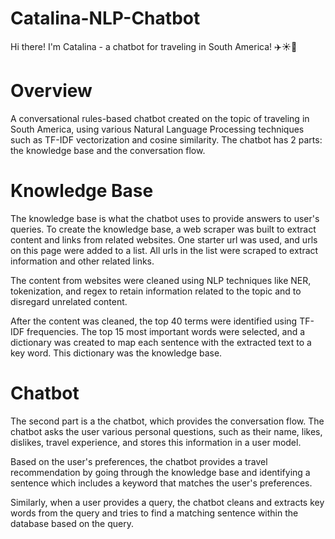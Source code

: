 # Catalina-NLP-Chatbot
Hi there! I'm Catalina - a chatbot for traveling in South America! ✈️☀️💃

# Overview
A conversational rules-based chatbot created on the topic of traveling in South America, using various Natural Language Processing techniques such as TF-IDF vectorization and cosine similarity. The chatbot has 2 parts: the knowledge base and the conversation flow.

# Knowledge Base
The knowledge base is what the chatbot uses to provide answers to user's queries. To create the knowledge base, a web scraper was built to extract content and links from related websites. One starter url was used, and urls on this page were added to a list. All urls in the list were scraped to extract information and other related links.

The content from websites were cleaned using NLP techniques like NER, tokenization, and regex to retain information related to the topic and to disregard unrelated content.

After the content was cleaned, the top 40 terms were identified using TF-IDF frequencies. The top 15 most important words were selected, and a dictionary was created to map each sentence with the extracted text to a key word. This dictionary was the knowledge base.

# Chatbot
The second part is a the chatbot, which provides the conversation flow. The chatbot asks the user various personal questions, such as their name, likes, dislikes, travel experience, and stores this information in a user model.

Based on the user's preferences, the chatbot provides a travel recommendation by going through the knowledge base and identifying a sentence which includes a keyword that matches the user's preferences.

Similarly, when a user provides a query, the chatbot cleans and extracts key words from the query and tries to find a matching sentence within the database based on the query.
